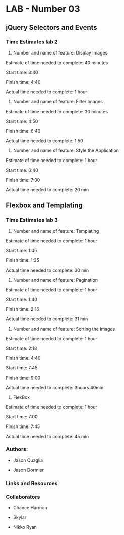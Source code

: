 # LAB - Number 03

## jQuery Selectors and Events

### Time Estimates lab 2

1. Number and name of feature: Display Images

  Estimate of time needed to complete: 40 minutes

  Start time: 3:40

  Finish time: 4:40

  Actual time needed to complete: 1 hour

1. Number and name of feature: Filter Images

  Estimate of time needed to complete: 30 minutes

  Start time: 4:50

  Finish time: 6:40

  Actual time needed to complete: 1:50

1. Number and name of feature: Style the Application

  Estimate of time needed to complete: 1 hour

  Start time: 6:40

  Finish time: 7:00

  Actual time needed to complete: 20 min

## Flexbox and Templating

### Time Estimates lab 3

1. Number and name of feature: Templating

  Estimate of time needed to complete: 1 hour

  Start time: 1:05

  Finish time: 1:35

  Actual time needed to complete: 30 min

1. Number and name of feature: Pagination

  Estimate of time needed to complete: 1 hour

  Start time: 1:40

  Finish time: 2:16

  Actual time needed to complete: 31 min

1. Number and name of feature: Sorting the images

  Estimate of time needed to complete: 1 hour

  Start time: 2:18

  Finish time: 4:40
  
  Start time: 7:45

  Finish time: 9:00 

  Actual time needed to complete: 3hours 40min

  1. FlexBox

  Estimate of time needed to complete: 1 hour

  Start time: 7:00

  Finish time: 7:45

  Actual time needed to complete: 45 min
  

### Authors:

- Jason Quaglia

- Jason Dormier

### Links and Resources

### Collaborators

- Chance Harmon

- Skylar

- Nikko Ryan
